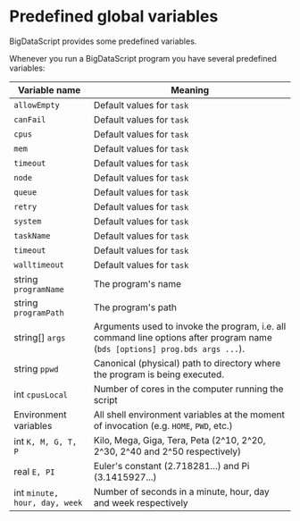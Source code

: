 # Predefined global variables 
BigDataScript provides some predefined variables.
                
Whenever you run a BigDataScript program you have several predefined variables:
                     
Variable name                        | Meaning  
-------------------------------------|---------------------------------------------------------------------------------------------------------------------------------
`allowEmpty`                         | Default values for `task`
`canFail`                            | Default values for `task`
`cpus`                               | Default values for `task`
`mem`                                | Default values for `task`
`timeout`                            | Default values for `task`
`node`                               | Default values for `task`
`queue`                              | Default values for `task`
`retry`                              | Default values for `task`
`system`                             | Default values for `task`
`taskName`                           | Default values for `task`
`timeout`                            | Default values for `task`
`walltimeout`                        | Default values for `task`
string `programName`                 | The program's name   
string `programPath`                 | The program's path   
string[] `args`                      | Arguments used to invoke the program, i.e. all command line options after program name (`bds [options] prog.bds args ...`).   
string `ppwd`                        | Canonical (physical) path to directory where the program is being executed.   
int `cpusLocal`                      | Number of cores in the computer running the script   
Environment variables                | All shell environment variables at the moment of invocation (e.g. `HOME`, `PWD`, etc.)  
int `K, M, G, T, P`                  | Kilo, Mega, Giga, Tera, Peta (2^10, 2^20, 2^30, 2^40 and 2^50 respectively)  
real `E, PI`                         | Euler's constant (2.718281...) and Pi (3.1415927...)   
int `minute, hour, day, week`        | Number of seconds in a minute, hour, day and week respectively  
